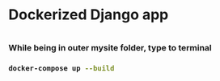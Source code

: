 <h1>Dockerized Django app<h1>
<h3>While being in outer mysite folder, type to terminal<h3>
  
```bash
docker-compose up --build
```
